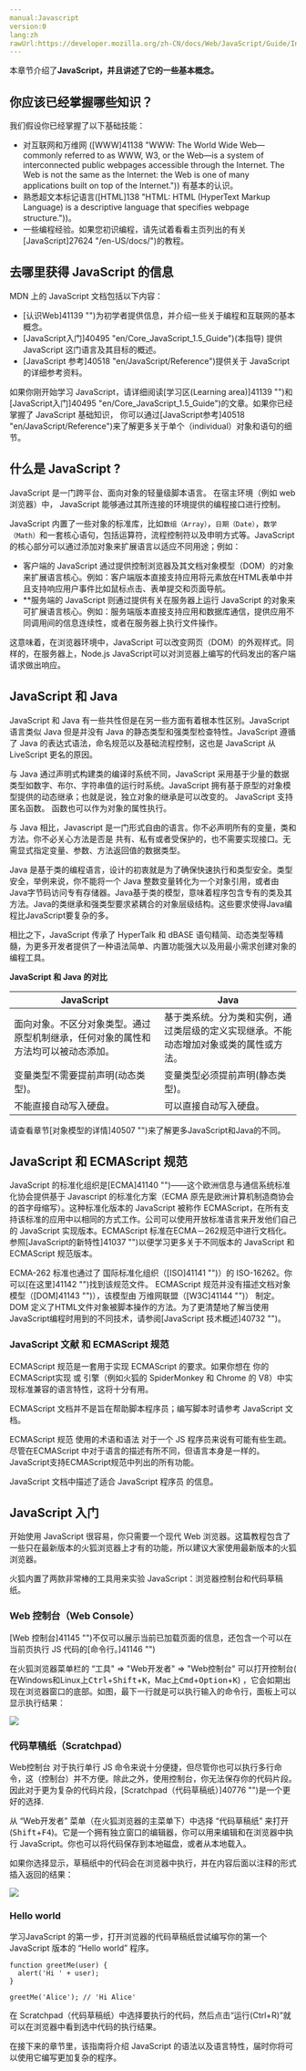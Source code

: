```yaml
---
manual:Javascript
version:0
lang:zh
rawUrl:https://developer.mozilla.org/zh-CN/docs/Web/JavaScript/Guide/Introduction#
---
```












本章节介绍了**JavaScript，并且讲述了它的一些基本概念。**



## 你应该已经掌握哪些知识？<a name="你应该已经掌握哪些知识？"></a>


我们假设你已经掌握了以下基础技能：


* 对互联网和万维网 ([WWW]41138 "WWW: The World Wide Web—commonly referred to as WWW, W3, or the Web—is a system of interconnected public webpages accessible through the Internet. The Web is not the same as the Internet: the Web is one of many applications built on top of the Internet.")) 有基本的认识。
* 熟悉超文本标记语言([HTML]138 "HTML: HTML (HyperText Markup Language) is a descriptive language that specifies webpage structure."))。
* 一些编程经验。如果您初识编程，请先试着看看主页列出的有关[JavaScript]27624 "/en-US/docs/")的教程。

## 去哪里获得 JavaScript 的信息<a name="去哪里获得_JavaScript_的信息"></a>


MDN 上的 JavaScript 文档包括以下内容：


* [认识Web]41139 "")为初学者提供信息，并介绍一些关于编程和互联网的基本概念。
* [JavaScript入门]40495 "en/Core_JavaScript_1.5_Guide")(本指导) 提供 JavaScript 这门语言及其目标的概述。
* [JavaScript 参考]40518 "en/JavaScript/Reference")提供关于 JavaScript 的详细参考资料。


如果你刚开始学习 JavaScript，请详细阅读[学习区(Learning area)]41139 "")和[JavaScript入门]40495 "en/Core_JavaScript_1.5_Guide")的文章。如果你已经掌握了 JavaScript 基础知识， 你可以通过[JavaScript参考]40518 "en/JavaScript/Reference")来了解更多关于单个（individual）对象和语句的细节。


## 什么是 JavaScript ?<a name="什么是_JavaScript"></a>


JavaScript 是一门跨平台、面向对象的轻量级脚本语言。 在宿主环境（例如 web 浏览器）中， JavaScript 能够通过其所连接的环境提供的编程接口进行控制。



JavaScript 内置了一些对象的标准库，比如`数组（Array）`，`日期（Date）`，`数学（Math）`和一套核心语句，包括运算符，流程控制符以及申明方式等。JavaScript 的核心部分可以通过添加对象来扩展语言以适应不同用途；例如：


* 客户端的 JavaScript 通过提供控制浏览器及其文档对象模型（DOM）的对象来扩展语言核心。例如：客户端版本直接支持应用将元素放在HTML表单中并且支持响应用户事件比如鼠标点击、表单提交和页面导航。
* **服务端的 JavaScript 则通过提供有关在服务器上运行 JavaScript 的对象来可扩展语言核心。例如：服务端版本直接支持应用和数据库通信，提供应用不同调用间的信息连续性，或者在服务器上执行文件操作。


这意味着，在浏览器环境中，JavaScript 可以改变网页（DOM）的外观样式。同样的，在服务器上，Node.js JavaScript可以对浏览器上编写的代码发出的客户端请求做出响应。


## JavaScript 和 Java<a name="JavaScript_and_Java"></a>


JavaScript 和 Java 有一些共性但是在另一些方面有着根本性区别。JavaScript语言类似 Java 但是并没有 Java 的静态类型和强类型检查特性。JavaScript 遵循了 Java 的表达式语法，命名规范以及基础流程控制，这也是 JavaScript 从 LiveScript 更名的原因。



与 Java 通过声明式构建类的编译时系统不同，JavaScript 采用基于少量的数据类型如数字、布尔、字符串值的运行时系统。JavaScript 拥有基于原型的对象模型提供的动态继承；也就是说，独立对象的继承是可以改变的。 JavaScript 支持匿名函数。 函数也可以作为对象的属性执行。



与 Java 相比，Javascript 是一门形式自由的语言。你不必声明所有的变量，类和方法。你不必关心方法是否是 共有、私有或者受保护的，也不需要实现接口。无需显式指定变量、参数、方法返回值的数据类型。



Java 是基于类的编程语言，设计的初衷就是为了确保快速执行和类型安全。类型安全，举例来说，你不能将一个 Java 整数变量转化为一个对象引用，或者由Java字节码访问专有存储器。Java基于类的模型，意味着程序包含专有的类及其方法。Java的类继承和强类型要求紧耦合的对象层级结构。这些要求使得Java编程比JavaScript要复杂的多。



相比之下，JavaScript 传承了 HyperTalk 和 dBASE 语句精简、动态类型等精髓，为更多开发者提供了一种语法简单、内置功能强大以及用最小需求创建对象的编程工具。



**JavaScript 和 Java 的对比**

JavaScript | Java 
 ---  |  ---  | 
面向对象。不区分对象类型。通过原型机制继承，任何对象的属性和方法均可以被动态添加。 | 基于类系统。分为类和实例，通过类层级的定义实现继承。不能动态增加对象或类的属性或方法。 
变量类型不需要提前声明(动态类型)。 | 变量类型必须提前声明(静态类型)。 
不能直接自动写入硬盘。 | 可以直接自动写入硬盘。 



请查看章节[对象模型的详情]40507 "")来了解更多JavaScript和Java的不同。


## JavaScript 和 ECMAScript 规范<a name="JavaScript_and_the_ECMAScript_Specification"></a>


JavaScript 的标准化组织是[ECMA]41140 "")——这个欧洲信息与通信系统标准化协会提供基于 Javascript 的标准化方案（ECMA 原先是欧洲计算机制造商协会的首字母缩写）。这种标准化版本的 JavaScript 被称作 ECMAScript，在所有支持该标准的应用中以相同的方式工作。公司可以使用开放标准语言来开发他们自己的 JavaScript 实现版本。ECMAScript 标准在ECMA－262规范中进行文档化。 参照[JavaScript的新特性]41037 "")以便学习更多关于不同版本的 JavaScript 和 ECMAScript 规范版本。



ECMA-262 标准也通过了 国际标准化组织（[ISO]41141 "")）的 ISO-16262。你可以[在这里]41142 "")找到该规范文件。 ECMAScript 规范并没有描述文档对象模型（[DOM]41143 "")），该模型由 万维网联盟（[W3C]41144 "")） 制定。DOM 定义了HTML文件对象被脚本操作的方法。为了更清楚地了解当使用JavaScript编程时用到的不同技术，请参阅[JavaScript 技术概述]40732 "")。


### JavaScript 文献 和 ECMAScript 规范<a name="JavaScript_Documentation_versus_the_ECMAScript_Specification"></a>


ECMAScript 规范是一套用于实现 ECMAScript 的要求。如果你想在 你的ECMAScript实现 或 引擎（例如火狐的 SpiderMonkey 和 Chrome 的 V8）中实现标准兼容的语言特性，这将十分有用。



ECMAScript 文档并不是旨在帮助脚本程序员；编写脚本时请参考 JavaScript 文档。



ECMAScript 规范 使用的术语和语法 对于一个 JS 程序员来说有可能有些生疏。尽管在ECMAScript 中对于语言的描述有所不同，但语言本身是一样的。JavaScript支持ECMAScript规范中列出的所有功能。



JavaScript 文档中描述了适合 JavaScript 程序员 的信息。


## JavaScript 入门<a name="JavaScript_入门"></a>


开始使用 JavaScript 很容易，你只需要一个现代 Web 浏览器。这篇教程包含了一些只在最新版本的火狐浏览器上才有的功能，所以建议大家使用最新版本的火狐浏览器。



火狐内置了两款非常棒的工具用来实验 JavaScript：浏览器控制台和代码草稿纸。


### Web 控制台（Web Console）<a name="Web_控制台（Web_Console）"></a>


[Web 控制台]41145 "")不仅可以展示当前已加载页面的信息，还包含一个可以在当前页执行 JS 代码的[命令行。]41146 "")



在火狐浏览器菜单栏的 “工具&quot; =&gt; &quot;Web开发者&quot; =&gt; &quot;Web控制台&quot; 可以打开控制台( 在Windows和Linux上<kbd>Ctrl</kbd>+<kbd>Shift</kbd>+<kbd>K</kbd>，Mac上<kbd>Cmd</kbd>+<kbd>Option</kbd>+<kbd>K</kbd>) ，它会如期出现在浏览器窗口的底部。如图，最下一行就是可以执行输入的命令行，面板上可以显示执行结果：



![](%41136.png "")


### 代码草稿纸（Scratchpad）<a name="代码草稿纸（Scratchpad）"></a>


Web控制台 对于执行单行 JS 命令来说十分便捷，但尽管你也可以执行多行命令，这（控制台）并不方便。除此之外，使用控制台，你无法保存你的代码片段。因此对于更为复杂的代码片段，[Scratchpad（代码草稿纸）]40776 "")是一个更好的选择.



从 “Web开发者” 菜单（在火狐浏览器的主菜单下）中选择 “代码草稿纸” 来打开(<kbd>Shift</kbd>+<kbd>F4</kbd>)。它是一个拥有独立窗口的编辑器，你可以用来编辑和在浏览器中执行 JavaScript。你也可以将代码保存到本地磁盘，或者从本地载入。



如果你选择显示，草稿纸中的代码会在浏览器中执行，并在内容后面以注释的形式插入返回的结果：



![](%41135.png "")


### Hello world<a name="Hello_world"></a>


学习JavaScript 的第一步，打开浏览器的代码草稿纸尝试编写你的第一个 JavaScript 版本的 “Hello world” 程序。


```
function greetMe(user) {
  alert('Hi ' + user);
}

greetMe('Alice'); // 'Hi Alice'
```


在 Scratchpad（代码草稿纸）中选择要执行的代码，然后点击“运行(Ctrl+R)”就可以在浏览器中看到选中代码的执行结果。



在接下来的章节里，该指南将介绍 JavaScript 的语法以及语言特性，届时你将可以使用它编写更加复杂的程序。









